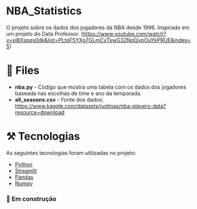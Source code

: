 # NBA_Statistics
O projeto sobre os dados dos jogadores da NBA desde 1996.
Inspirado em um projeto do Data Professor. (https://www.youtube.com/watch?v=xiBXspqs0dk&list=PLtqF5YXg7GLmCvTswG32NqQypOuYkPRUE&index=5)
# 📁 Files
- **nba.py** - Código que mostra uma tabela com os dados dos jogadores baseada nas escolhas de time e ano da temporada.
- **all_seasons.csv** - Fonte dos dados: https://www.kaggle.com/datasets/justinas/nba-players-data?resource=download
# ⚒️ Tecnologias
As seguintes tecnologias foram utilizadas no projeto:
- [Python](https://www.python.org/)
- [Streamlit](https://docs.streamlit.io/)
- [Pandas](https://pandas.pydata.org/)
- [Numpy](https://numpy.org/)
### 🚧 Em construção